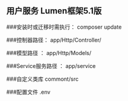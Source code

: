 ## 用户服务  Lumen框架5.1版

###安装时或迁移时需执行： composer update

###控制器路径： app/Http/Controller/

###模型路径 ： app/Http/Models/

###Service服务路径  ：  app/service

###自定义类库  commont/src

###配置文件    .env





